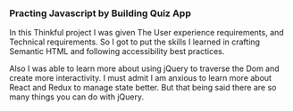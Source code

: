 ### Practing Javascript by Building Quiz App
In this Thinkful project I was given The User experience requirements, and Technical requirements. So I got to put the skills I learned in crafting Semantic HTML and following accessibility best practices.

Also I was able to learn more about using jQuery to traverse the Dom and create more interactivity. I must admit I am anxious to learn more about React and Redux to manage state better. But that being said there are so many things you can do with jQuery. 
